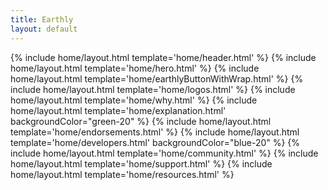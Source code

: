 ```yaml
---
title: Earthly
layout: default
---
```


{% include home/layout.html template='home/header.html' %}
{% include home/layout.html template='home/hero.html' %}
{% include home/layout.html template='home/earthlyButtonWithWrap.html' %}
{% include home/layout.html template='home/logos.html' %}
{% include home/layout.html template='home/why.html' %}
{% include home/layout.html template='home/explanation.html' backgroundColor="green-20" %}
{% include home/layout.html template='home/endorsements.html' %}
{% include home/layout.html template='home/developers.html' backgroundColor="blue-20" %}
{% include home/layout.html template='home/community.html' %}
{% include home/layout.html template='home/support.html' %}
{% include home/layout.html template='home/resources.html' %}
